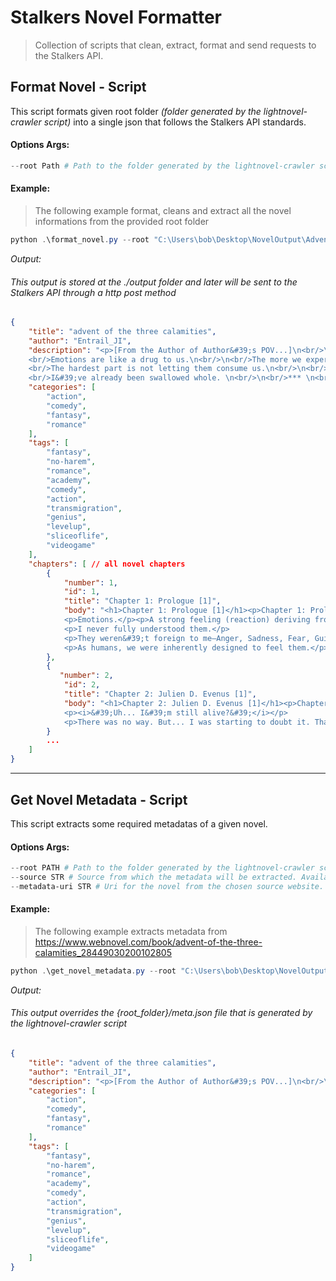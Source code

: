 # Stalkers Novel Formatter
> Collection of scripts that clean, extract, format and send requests to the Stalkers API.

## Format Novel - Script
This script formats given root folder _(folder generated by the lightnovel-crawler script)_ into a single json that follows the Stalkers API standards.

#### Options Args:
```powershell
--root Path # Path to the folder generated by the lightnovel-crawler script
```

#### Example:
> The following example format, cleans and extract all the novel informations from the provided root folder
```powershell
python .\format_novel.py --root "C:\Users\bob\Desktop\NovelOutput\AdventOfTheThreeCalamities" # --root is the folder generated by the lightnovel-crawler script
```

_Output:_
###### This output is stored at the _./output_ folder and later will be sent to the Stalkers API through a http post method
```json
{
    "title": "advent of the three calamities",
    "author": "Entrail_JI",
    "description": "<p>[From the Author of Author&#39;s POV...]\n<br/>\n
    <br/>Emotions are like a drug to us.\n<br/>\n<br/>The more we experience them, the more we become addicted.\n<br/>
    <br/>The hardest part is not letting them consume us.\n<br/>\n<br/>But it&#39;s already too late for me.\n<br/>
    <br/>I&#39;ve already been swallowed whole. \n<br/>\n<br/>*** \n<br/>\n<br/>I had no knowledge of the game. \n<br/>...",
    "categories": [
        "action",
        "comedy",
        "fantasy",
        "romance"
    ],
    "tags": [
        "fantasy",
        "no-harem",
        "romance",
        "academy",
        "comedy",
        "action",
        "transmigration",
        "genius",
        "levelup",
        "sliceoflife",
        "videogame"
    ],
    "chapters": [ // all novel chapters
        {
            "number": 1,
            "id": 1,
            "title": "Chapter 1: Prologue [1]",
            "body": "<h1>Chapter 1: Prologue [1]</h1><p>Chapter 1: Prologue [1]</p>
            <p>Emotions.</p><p>A strong feeling (reaction) deriving from one&#39;s circumstances, mood, or relationship with others.</p>
            <p>I never fully understood them.</p>
            <p>They weren&#39;t foreign to me—Anger, Sadness, Fear, Guilt...—I&#39;ve experienced them all. Plenty of times before.</p>
            <p>As humans, we were inherently designed to feel them.</p>..."
        },
        {
           "number": 2,
            "id": 2,
            "title": "Chapter 2: Julien D. Evenus [1]",
            "body": "<h1>Chapter 2: Julien D. Evenus [1]</h1><p>Chapter 2: Julien D. Evenus [1]</p>
            <p><i>&#39;Uh... I&#39;m still alive?&#39;</i></p>
            <p>There was no way. But... I was starting to doubt it. That was despite feeling certain that I had drawn my last breath.</p>..."
        }
        ...
    ]
}
```


***

## Get Novel Metadata - Script
This script extracts some required metadatas of a given novel.

#### Options Args:
```powershell
--root PATH # Path to the folder generated by the lightnovel-crawler script
--source STR # Source from which the metadata will be extracted. Available Sources: ["WebnovelDotCom", "LightnovelUpdates"]
--metadata-uri STR # Uri for the novel from the chosen source website.
```

#### Example:
> The following example extracts metadata from https://www.webnovel.com/book/advent-of-the-three-calamities_28449030200102805
```powershell
python .\get_novel_metadata.py --root "C:\Users\bob\Desktop\NovelOutput\AdventOfTheThreeCalamities" --source "WebnovelDotCom" --metadata-uri "advent-of-the-three-calamities_28449030200102805"
```
_Output:_
###### This output overrides the {root_folder}/meta.json file that is generated by the lightnovel-crawler script
```json
{
    "title": "advent of the three calamities",
    "author": "Entrail_JI",
    "description": "<p>[From the Author of Author&#39;s POV...]\n<br/>\n<br/>Emotions are like a drug to us.\n<br/>\n<br/>The more we experience them, the more we become addicted.\n<br/>\n<br/>The hardest part is not letting them consume us.\n<br/>\n<br/>But it&#39;s already too late for me.\n<br/>\n<br/>I&#39;ve already been swallowed whole. \n<br/>\n<br/>*** \n<br/>\n<br/>I had no knowledge of the game. \n<br/>\n<br/>I was meant to have died. \n<br/>\n<br/>And yet, I found myself in this situation. \n<br/>\n<br/>A game I had never played before. A character I was unfamiliar with, and... A world that seemed to want to swallow me whole with every move I made. \n<br/>\n<br/>What the hell is going on?\n<br/>\n<br/>...and who am I?\n<br/>\n<br/>***\n<br/>Discord : https://discord.gg/PEbN7fc2ww</p>",
    "categories": [
        "action",
        "comedy",
        "fantasy",
        "romance"
    ],
    "tags": [
        "fantasy",
        "no-harem",
        "romance",
        "academy",
        "comedy",
        "action",
        "transmigration",
        "genius",
        "levelup",
        "sliceoflife",
        "videogame"
    ]
}
```